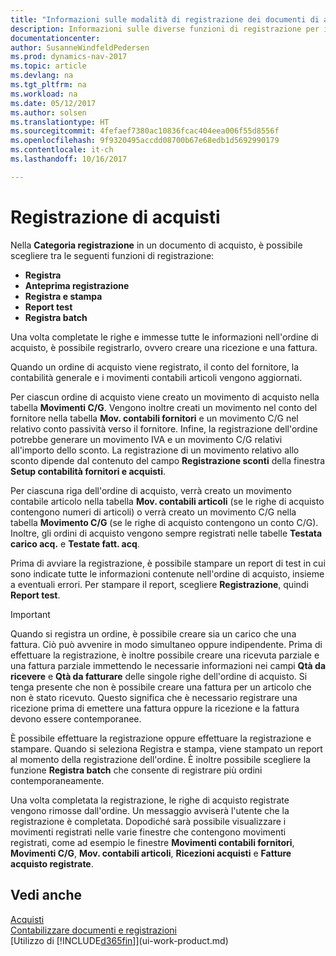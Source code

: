 ```yaml
---
title: "Informazioni sulle modalità di registrazione dei documenti di acquisto"
description: Informazioni sulle diverse funzioni di registrazione per i documenti di acquisto.
documentationcenter: 
author: SusanneWindfeldPedersen
ms.prod: dynamics-nav-2017
ms.topic: article
ms.devlang: na
ms.tgt_pltfrm: na
ms.workload: na
ms.date: 05/12/2017
ms.author: solsen
ms.translationtype: HT
ms.sourcegitcommit: 4fefaef7380ac10836fcac404eea006f55d8556f
ms.openlocfilehash: 9f9320495accdd08700b67e68edb1d5692990179
ms.contentlocale: it-ch
ms.lasthandoff: 10/16/2017

---
```

# <a name="posting-purchases"></a>Registrazione di acquisti
Nella **Categoria registrazione** in un documento di acquisto, è possibile scegliere tra le seguenti funzioni di registrazione:

* **Registra**
* **Anteprima registrazione**
* **Registra e stampa**
* **Report test**
* **Registra batch**

Una volta completate le righe e immesse tutte le informazioni nell'ordine di acquisto, è possibile registrarlo, ovvero creare una ricezione e una fattura.

Quando un ordine di acquisto viene registrato, il conto del fornitore, la contabilità generale e i movimenti contabili articoli vengono aggiornati.

Per ciascun ordine di acquisto viene creato un movimento di acquisto nella tabella **Movimenti C/G**. Vengono inoltre creati un movimento nel conto del fornitore nella tabella **Mov. contabili fornitori** e un movimento C/G nel relativo conto passività verso il fornitore. Infine, la registrazione dell'ordine potrebbe generare un movimento IVA e un movimento C/G relativi all'importo dello sconto. La registrazione di un movimento relativo allo sconto dipende dal contenuto del campo **Registrazione sconti** della finestra **Setup contabilità fornitori e acquisti**.

Per ciascuna riga dell'ordine di acquisto, verrà creato un movimento contabile articolo nella tabella **Mov. contabili articoli** (se le righe di acquisto contengono numeri di articoli) o verrà creato un movimento C/G nella tabella **Movimento C/G** (se le righe di acquisto contengono un conto C/G). Inoltre, gli ordini di acquisto vengono sempre registrati nelle tabelle **Testata carico acq.** e **Testate fatt. acq**.

Prima di avviare la registrazione, è possibile stampare un report di test in cui sono indicate tutte le informazioni contenute nell'ordine di acquisto, insieme a eventuali errori. Per stampare il report, scegliere **Registrazione**, quindi **Report test**.

> [!IMPORTANT]  
>   Quando si registra un ordine, è possibile creare sia un carico che una fattura. Ciò può avvenire in modo simultaneo oppure indipendente. Prima di effettuare la registrazione, è inoltre possibile creare una ricevuta parziale e una fattura parziale immettendo le necessarie informazioni nei campi **Qtà da ricevere** e **Qtà da fatturare** delle singole righe dell'ordine di acquisto. Si tenga presente che non è possibile creare una fattura per un articolo che non è stato ricevuto. Questo significa che è necessario registrare una ricezione prima di emettere una fattura oppure la ricezione e la fattura devono essere contemporanee.

È possibile effettuare la registrazione oppure effettuare la registrazione e stampare. Quando si seleziona Registra e stampa, viene stampato un report al momento della registrazione dell'ordine. È inoltre possibile scegliere la funzione **Registra batch** che consente di registrare più ordini contemporaneamente.

Una volta completata la registrazione, le righe di acquisto registrate vengono rimosse dall'ordine. Un messaggio avviserà l'utente che la registrazione è completata. Dopodiché sarà possibile visualizzare i movimenti registrati nelle varie finestre che contengono movimenti registrati, come ad esempio le finestre **Movimenti contabili fornitori**, **Movimenti C/G**, **Mov. contabili articoli**, **Ricezioni acquisti** e **Fatture acquisto registrate**.

## <a name="see-also"></a>Vedi anche
[Acquisti](purchasing-manage-purchasing.md)  
[Contabilizzare documenti e registrazioni](ui-post-documents-journals.md)  
[Utilizzo di [!INCLUDE[d365fin](includes/d365fin_md.md)]](ui-work-product.md)


